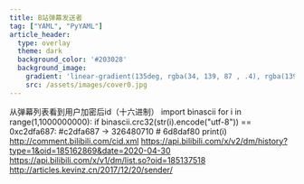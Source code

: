 ```yaml
---
title: B站弹幕发送者
tag: ["YAML", "PyYAML"]
article_header:
  type: overlay
  theme: dark
  background_color: '#203028'
  background_image:
    gradient: 'linear-gradient(135deg, rgba(34, 139, 87 , .4), rgba(139, 34, 139, .4))'
    src: /assets/images/cover0.jpg
---
```

从弹幕列表看到用户加密后id（十六进制）
import binascii
for i in range(1,1000000000):
    if binascii.crc32(str(i).encode("utf-8")) == 0xc2dfa687: #c2dfa687 -> 326480710 # 6d8daf80
        print(i)
http://comment.bilibili.com/cid.xml
https://api.bilibili.com/x/v2/dm/history?type=1&oid=185162869&date=2020-04-30
https://api.bilibili.com/x/v1/dm/list.so?oid=185137518
http://articles.kevinz.cn/2017/12/20/sender/